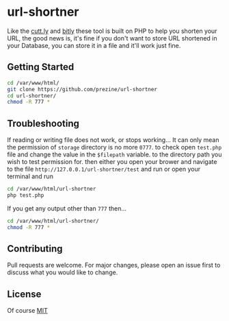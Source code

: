 # url-shortner

Like the [cutt.ly](https://cutt.ly) and [bitly](https://bitly.com) these tool is built on PHP to help you shorten your URL, the good news is, it's fine if you don't want to store URL shortened in your Database, you can store it in a file and it'll work just fine.

## Getting Started
```bash
cd /var/www/html/
git clone https://github.com/prezine/url-shortner
cd url-shortner/
chmod -R 777 *
```

## Troubleshooting
If reading or writing file does not work, or stops working... It can only mean the permission of ```storage``` directory is no more ```0777```. to check open ```test.php``` file and change the value in the ```$filepath``` variable. to the directory path you wish to test permission for. then either you open your brower and navigate to the file ```http://127.0.0.1/url-shortner/test``` and run or open your terminal and run

```bash
cd /var/www/html/url-shortner
php test.php
```

If you get any output other than ```777``` then...

```bash
cd /var/www/html/url-shortner/
chmod -R 777 *
```

## Contributing
Pull requests are welcome. For major changes, please open an issue first to discuss what you would like to change.

## License
Of course [MIT](https://choosealicense.com/licenses/mit/)
